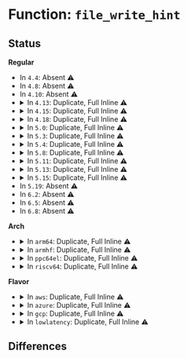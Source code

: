 # Function: <code>file_write_hint</code>

## Status
<b>Regular</b>
<ul>
<li>
In <code>4.4</code>: Absent ⚠️
</li>
<li>
In <code>4.8</code>: Absent ⚠️
</li>
<li>
In <code>4.10</code>: Absent ⚠️
</li>
<li>
<details>
<summary>In <code>4.13</code>: Duplicate, Full Inline ⚠️</summary>

**Collision:** Static Duplication

**Inline:** Full

**Transformation:** False

**Instances:**

```
In mm/page_io.c (ffffffff8120b462)
Location: include/linux/fs.h:1892
Inline: True
Inline callers:
  - mm/page_io.c:__swap_writepage
```
```
In fs/read_write.c (ffffffff8124f904)
Location: include/linux/fs.h:1892
Inline: True
```
```
In fs/fcntl.c (ffffffff81265d17)
Location: include/linux/fs.h:1892
Inline: True
Inline callers:
  - fs/fcntl.c:do_fcntl
```
```
In fs/splice.c (ffffffff812865e0)
Location: include/linux/fs.h:1892
Inline: True
Inline callers:
  - fs/splice.c:generic_file_splice_read
```
```
In fs/aio.c (ffffffff812a7450)
Location: include/linux/fs.h:1892
Inline: True
Inline callers:
  - fs/aio.c:do_io_submit
```
</details>
</li>
<li>
<details>
<summary>In <code>4.15</code>: Duplicate, Full Inline ⚠️</summary>

**Collision:** Static Duplication

**Inline:** Full

**Transformation:** False

**Instances:**

```
In mm/page_io.c (ffffffff81224922)
Location: include/linux/fs.h:1922
Inline: True
Inline callers:
  - mm/page_io.c:__swap_writepage
```
```
In fs/read_write.c (ffffffff81271844)
Location: include/linux/fs.h:1922
Inline: True
```
```
In fs/fcntl.c (ffffffff812885f7)
Location: include/linux/fs.h:1922
Inline: True
Inline callers:
  - fs/fcntl.c:do_fcntl
```
```
In fs/splice.c (ffffffff812a90e0)
Location: include/linux/fs.h:1922
Inline: True
Inline callers:
  - fs/splice.c:generic_file_splice_read
```
```
In fs/aio.c (ffffffff812ca7e5)
Location: include/linux/fs.h:1922
Inline: True
Inline callers:
  - fs/aio.c:do_io_submit
```
```
In fs/fuse/file.c (0)
Location: include/linux/fs.h:1922
Inline: True
```
</details>
</li>
<li>
<details>
<summary>In <code>4.18</code>: Duplicate, Full Inline ⚠️</summary>

**Collision:** Static Duplication

**Inline:** Full

**Transformation:** False

**Instances:**

```
In mm/page_io.c (ffffffff81246fcc)
Location: include/linux/fs.h:1942
Inline: True
Inline callers:
  - mm/page_io.c:__swap_writepage
```
```
In fs/read_write.c (ffffffff8129769b)
Location: include/linux/fs.h:1942
Inline: True
```
```
In fs/fcntl.c (ffffffff812aeb1b)
Location: include/linux/fs.h:1942
Inline: True
Inline callers:
  - fs/fcntl.c:do_fcntl
```
```
In fs/splice.c (ffffffff812cfc16)
Location: include/linux/fs.h:1942
Inline: True
Inline callers:
  - fs/splice.c:generic_file_splice_read
```
```
In fs/aio.c (ffffffff812f2704)
Location: include/linux/fs.h:1942
Inline: True
Inline callers:
  - fs/aio.c:aio_prep_rw
```
```
In fs/fuse/file.c (ffffffff813caef4)
Location: include/linux/fs.h:1942
Inline: True
Inline callers:
  - fs/fuse/file.c:fuse_do_readpage
```
</details>
</li>
<li>
<details>
<summary>In <code>5.0</code>: Duplicate, Full Inline ⚠️</summary>

**Collision:** Static Duplication

**Inline:** Full

**Transformation:** False

**Instances:**

```
In mm/page_io.c (ffffffff8125b403)
Location: include/linux/fs.h:2024
Inline: True
Inline callers:
  - mm/page_io.c:__swap_writepage
```
```
In fs/read_write.c (ffffffff812ac34b)
Location: include/linux/fs.h:2024
Inline: True
```
```
In fs/fcntl.c (ffffffff812c3c0c)
Location: include/linux/fs.h:2024
Inline: True
Inline callers:
  - fs/fcntl.c:do_fcntl
```
```
In fs/splice.c (ffffffff812e5003)
Location: include/linux/fs.h:2024
Inline: True
Inline callers:
  - fs/splice.c:generic_file_splice_read
```
```
In fs/aio.c (ffffffff813070ed)
Location: include/linux/fs.h:2024
Inline: True
Inline callers:
  - fs/aio.c:aio_prep_rw
```
```
In fs/fuse/file.c (0)
Location: include/linux/fs.h:2024
Inline: True
```
</details>
</li>
<li>
<details>
<summary>In <code>5.3</code>: Duplicate, Full Inline ⚠️</summary>

**Collision:** Static Duplication

**Inline:** Full

**Transformation:** False

**Instances:**

```
In mm/page_io.c (ffffffff8127654d)
Location: include/linux/fs.h:2031
Inline: True
Inline callers:
  - mm/page_io.c:__swap_writepage
```
```
In fs/read_write.c (ffffffff812c8a3d)
Location: include/linux/fs.h:2031
Inline: True
Inline callers:
  - fs/read_write.c:do_iter_readv_writev
```
```
In fs/fcntl.c (ffffffff812e05f1)
Location: include/linux/fs.h:2031
Inline: True
Inline callers:
  - fs/fcntl.c:do_fcntl
```
```
In fs/splice.c (ffffffff813037f3)
Location: include/linux/fs.h:2031
Inline: True
Inline callers:
  - fs/splice.c:generic_file_splice_read
```
```
In fs/aio.c (ffffffff813286bd)
Location: include/linux/fs.h:2031
Inline: True
Inline callers:
  - fs/aio.c:aio_prep_rw
```
```
In fs/io_uring.c (ffffffff8132d68f)
Location: include/linux/fs.h:2031
Inline: True
Inline callers:
  - fs/io_uring.c:io_prep_rw
```
```
In fs/fuse/file.c (0)
Location: include/linux/fs.h:2031
Inline: True
```
</details>
</li>
<li>
<details>
<summary>In <code>5.4</code>: Duplicate, Full Inline ⚠️</summary>

**Collision:** Static Duplication

**Inline:** Full

**Transformation:** False

**Instances:**

```
In mm/page_io.c (ffffffff8128603d)
Location: include/linux/fs.h:2066
Inline: True
Inline callers:
  - mm/page_io.c:__swap_writepage
```
```
In fs/read_write.c (ffffffff812da44d)
Location: include/linux/fs.h:2066
Inline: True
Inline callers:
  - fs/read_write.c:do_iter_readv_writev
```
```
In fs/fcntl.c (ffffffff812f2097)
Location: include/linux/fs.h:2066
Inline: True
Inline callers:
  - fs/fcntl.c:do_fcntl
```
```
In fs/splice.c (ffffffff81316873)
Location: include/linux/fs.h:2066
Inline: True
Inline callers:
  - fs/splice.c:generic_file_splice_read
```
```
In fs/aio.c (ffffffff8133b46d)
Location: include/linux/fs.h:2066
Inline: True
Inline callers:
  - fs/aio.c:aio_prep_rw
```
```
In fs/io_uring.c (ffffffff81340730)
Location: include/linux/fs.h:2066
Inline: True
Inline callers:
  - fs/io_uring.c:io_prep_rw
```
</details>
</li>
<li>
<details>
<summary>In <code>5.8</code>: Duplicate, Full Inline ⚠️</summary>

**Collision:** Static Duplication

**Inline:** Full

**Transformation:** False

**Instances:**

```
In mm/page_io.c (ffffffff812b8339)
Location: include/linux/fs.h:2080
Inline: True
Inline callers:
  - mm/page_io.c:__swap_writepage
```
```
In fs/read_write.c (ffffffff8131089e)
Location: include/linux/fs.h:2080
Inline: True
Inline callers:
  - fs/read_write.c:do_iter_readv_writev
  - fs/read_write.c:new_sync_write
  - fs/read_write.c:new_sync_read
```
```
In fs/fcntl.c (ffffffff8132a2c8)
Location: include/linux/fs.h:2080
Inline: True
Inline callers:
  - fs/fcntl.c:do_fcntl
```
```
In fs/splice.c (ffffffff813504cf)
Location: include/linux/fs.h:2080
Inline: True
Inline callers:
  - fs/splice.c:generic_file_splice_read
```
```
In fs/aio.c (ffffffff81375037)
Location: include/linux/fs.h:2080
Inline: True
Inline callers:
  - fs/aio.c:aio_prep_rw
```
```
In fs/io_uring.c (ffffffff8137b2c1)
Location: include/linux/fs.h:2080
Inline: True
Inline callers:
  - fs/io_uring.c:io_prep_rw
```
</details>
</li>
<li>
<details>
<summary>In <code>5.11</code>: Duplicate, Full Inline ⚠️</summary>

**Collision:** Static Duplication

**Inline:** Full

**Transformation:** False

**Instances:**

```
In mm/page_io.c (ffffffff812c3a06)
Location: include/linux/fs.h:2050
Inline: True
Inline callers:
  - mm/page_io.c:__swap_writepage
```
```
In fs/read_write.c (ffffffff8131d2b1)
Location: include/linux/fs.h:2050
Inline: True
Inline callers:
  - fs/read_write.c:do_iter_readv_writev
  - fs/read_write.c:__kernel_write
  - fs/read_write.c:new_sync_write
  - fs/read_write.c:__kernel_read
  - fs/read_write.c:new_sync_read
```
```
In fs/fcntl.c (ffffffff81335838)
Location: include/linux/fs.h:2050
Inline: True
Inline callers:
  - fs/fcntl.c:do_fcntl
```
```
In fs/seq_file.c (ffffffff8134dfa5)
Location: include/linux/fs.h:2050
Inline: True
Inline callers:
  - fs/seq_file.c:seq_read
```
```
In fs/splice.c (ffffffff8135d372)
Location: include/linux/fs.h:2050
Inline: True
Inline callers:
  - fs/splice.c:generic_file_splice_read
```
```
In fs/aio.c (ffffffff81382f0f)
Location: include/linux/fs.h:2050
Inline: True
Inline callers:
  - fs/aio.c:aio_prep_rw
```
```
In fs/io_uring.c (ffffffff81389f38)
Location: include/linux/fs.h:2050
Inline: True
Inline callers:
  - fs/io_uring.c:io_prep_rw
```
</details>
</li>
<li>
<details>
<summary>In <code>5.13</code>: Duplicate, Full Inline ⚠️</summary>

**Collision:** Static Duplication

**Inline:** Full

**Transformation:** False

**Instances:**

```
In mm/page_io.c (ffffffff812ca7d0)
Location: include/linux/fs.h:2258
Inline: True
Inline callers:
  - mm/page_io.c:__swap_writepage
```
```
In fs/read_write.c (ffffffff81323421)
Location: include/linux/fs.h:2258
Inline: True
Inline callers:
  - fs/read_write.c:do_iter_readv_writev
  - fs/read_write.c:__kernel_write
  - fs/read_write.c:new_sync_write
  - fs/read_write.c:__kernel_read
  - fs/read_write.c:new_sync_read
```
```
In fs/fcntl.c (ffffffff8133b97e)
Location: include/linux/fs.h:2258
Inline: True
Inline callers:
  - fs/fcntl.c:do_fcntl
```
```
In fs/seq_file.c (ffffffff813552d5)
Location: include/linux/fs.h:2258
Inline: True
Inline callers:
  - fs/seq_file.c:seq_read
```
```
In fs/splice.c (ffffffff81363dd2)
Location: include/linux/fs.h:2258
Inline: True
Inline callers:
  - fs/splice.c:generic_file_splice_read
```
```
In fs/aio.c (ffffffff81389f7f)
Location: include/linux/fs.h:2258
Inline: True
Inline callers:
  - fs/aio.c:aio_prep_rw
```
```
In fs/io_uring.c (ffffffff81391081)
Location: include/linux/fs.h:2258
Inline: True
Inline callers:
  - fs/io_uring.c:io_prep_rw
```
</details>
</li>
<li>
<details>
<summary>In <code>5.15</code>: Duplicate, Full Inline ⚠️</summary>

**Collision:** Static Duplication

**Inline:** Full

**Transformation:** False

**Instances:**

```
In mm/page_io.c (ffffffff8130f7cd)
Location: include/linux/fs.h:2312
Inline: True
Inline callers:
  - mm/page_io.c:__swap_writepage
```
```
In fs/read_write.c (ffffffff81370911)
Location: include/linux/fs.h:2312
Inline: True
Inline callers:
  - fs/read_write.c:do_iter_readv_writev
  - fs/read_write.c:__kernel_write
  - fs/read_write.c:new_sync_write
  - fs/read_write.c:__kernel_read
  - fs/read_write.c:new_sync_read
```
```
In fs/fcntl.c (ffffffff813895f5)
Location: include/linux/fs.h:2312
Inline: True
Inline callers:
  - fs/fcntl.c:do_fcntl
```
```
In fs/seq_file.c (ffffffff813a36e5)
Location: include/linux/fs.h:2312
Inline: True
Inline callers:
  - fs/seq_file.c:seq_read
```
```
In fs/splice.c (ffffffff813b2602)
Location: include/linux/fs.h:2312
Inline: True
Inline callers:
  - fs/splice.c:generic_file_splice_read
```
```
In fs/aio.c (ffffffff813d725f)
Location: include/linux/fs.h:2312
Inline: True
Inline callers:
  - fs/aio.c:aio_prep_rw
```
```
In fs/io_uring.c (ffffffff813e2e30)
Location: include/linux/fs.h:2312
Inline: True
Inline callers:
  - fs/io_uring.c:io_prep_rw
```
</details>
</li>
<li>
In <code>5.19</code>: Absent ⚠️
</li>
<li>
In <code>6.2</code>: Absent ⚠️
</li>
<li>
In <code>6.5</code>: Absent ⚠️
</li>
<li>
In <code>6.8</code>: Absent ⚠️
</li>
</ul>
<b>Arch</b>
<ul>
<li>
<details>
<summary>In <code>arm64</code>: Duplicate, Full Inline ⚠️</summary>

**Collision:** Static Duplication

**Inline:** Full

**Transformation:** False

**Instances:**

```
In mm/page_io.c (ffff8000103205d8)
Location: include/linux/fs.h:2066
Inline: True
Inline callers:
  - mm/page_io.c:__swap_writepage
```
```
In fs/read_write.c (ffff80001037f794)
Location: include/linux/fs.h:2066
Inline: True
Inline callers:
  - fs/read_write.c:do_iter_readv_writev
```
```
In fs/fcntl.c (ffff80001039bf74)
Location: include/linux/fs.h:2066
Inline: True
Inline callers:
  - fs/fcntl.c:do_fcntl
```
```
In fs/splice.c (ffff8000103cd1e4)
Location: include/linux/fs.h:2066
Inline: True
Inline callers:
  - fs/splice.c:generic_file_splice_read
```
```
In fs/aio.c (ffff8000103fa128)
Location: include/linux/fs.h:2066
Inline: True
Inline callers:
  - fs/aio.c:aio_prep_rw
```
```
In fs/io_uring.c (ffff8000104006b8)
Location: include/linux/fs.h:2066
Inline: True
```
</details>
</li>
<li>
<details>
<summary>In <code>armhf</code>: Duplicate, Full Inline ⚠️</summary>

**Collision:** Static Duplication

**Inline:** Full

**Transformation:** False

**Instances:**

```
In mm/page_io.c (c0539054)
Location: include/linux/fs.h:2066
Inline: True
Inline callers:
  - mm/page_io.c:__swap_writepage
```
```
In fs/read_write.c (c0569dec)
Location: include/linux/fs.h:2066
Inline: True
Inline callers:
  - fs/read_write.c:do_iter_readv_writev
  - fs/read_write.c:new_sync_write
```
```
In fs/fcntl.c (c0582178)
Location: include/linux/fs.h:2066
Inline: True
Inline callers:
  - fs/fcntl.c:do_fcntl
```
```
In fs/splice.c (c05a8d7c)
Location: include/linux/fs.h:2066
Inline: True
Inline callers:
  - fs/splice.c:generic_file_splice_read
```
```
In fs/aio.c (c05ce2ec)
Location: include/linux/fs.h:2066
Inline: True
Inline callers:
  - fs/aio.c:aio_prep_rw
```
```
In fs/io_uring.c (c05d20cc)
Location: include/linux/fs.h:2066
Inline: True
Inline callers:
  - fs/io_uring.c:io_prep_rw
```
</details>
</li>
<li>
<details>
<summary>In <code>ppc64el</code>: Duplicate, Full Inline ⚠️</summary>

**Collision:** Static Duplication

**Inline:** Full

**Transformation:** False

**Instances:**

```
In mm/page_io.c (c0000000003f57a0)
Location: include/linux/fs.h:2066
Inline: True
Inline callers:
  - mm/page_io.c:__swap_writepage
```
```
In fs/read_write.c (c0000000004758a0)
Location: include/linux/fs.h:2066
Inline: True
Inline callers:
  - fs/read_write.c:do_iter_readv_writev
  - fs/read_write.c:new_sync_write
  - fs/read_write.c:new_sync_read
```
```
In fs/fcntl.c (c0000000004971d0)
Location: include/linux/fs.h:2066
Inline: True
Inline callers:
  - fs/fcntl.c:do_fcntl
```
```
In fs/splice.c (c0000000004cef78)
Location: include/linux/fs.h:2066
Inline: True
Inline callers:
  - fs/splice.c:generic_file_splice_read
```
```
In fs/aio.c (c00000000050379c)
Location: include/linux/fs.h:2066
Inline: True
Inline callers:
  - fs/aio.c:aio_prep_rw
```
```
In fs/io_uring.c (c000000000509f40)
Location: include/linux/fs.h:2066
Inline: True
```
</details>
</li>
<li>
<details>
<summary>In <code>riscv64</code>: Duplicate, Full Inline ⚠️</summary>

**Collision:** Static Duplication

**Inline:** Full

**Transformation:** False

**Instances:**

```
In mm/page_io.c (ffffffe000221cfc)
Location: include/linux/fs.h:2066
Inline: True
Inline callers:
  - mm/page_io.c:__swap_writepage
```
```
In fs/read_write.c (ffffffe00025546e)
Location: include/linux/fs.h:2066
Inline: True
Inline callers:
  - fs/read_write.c:do_iter_readv_writev
```
```
In fs/fcntl.c (ffffffe000268eb4)
Location: include/linux/fs.h:2066
Inline: True
Inline callers:
  - fs/fcntl.c:__se_sys_fcntl
```
```
In fs/splice.c (ffffffe00028a5f6)
Location: include/linux/fs.h:2066
Inline: True
Inline callers:
  - fs/splice.c:generic_file_splice_read
```
```
In fs/aio.c (ffffffe0002a9ace)
Location: include/linux/fs.h:2066
Inline: True
Inline callers:
  - fs/aio.c:aio_prep_rw
```
```
In fs/io_uring.c (ffffffe0002acdf2)
Location: include/linux/fs.h:2066
Inline: True
```
</details>
</li>
</ul>
<b>Flavor</b>
<ul>
<li>
<details>
<summary>In <code>aws</code>: Duplicate, Full Inline ⚠️</summary>

**Collision:** Static Duplication

**Inline:** Full

**Transformation:** False

**Instances:**

```
In mm/page_io.c (ffffffff8127e68d)
Location: include/linux/fs.h:2066
Inline: True
Inline callers:
  - mm/page_io.c:__swap_writepage
```
```
In fs/read_write.c (ffffffff812d2a2d)
Location: include/linux/fs.h:2066
Inline: True
Inline callers:
  - fs/read_write.c:do_iter_readv_writev
```
```
In fs/fcntl.c (ffffffff812ea677)
Location: include/linux/fs.h:2066
Inline: True
Inline callers:
  - fs/fcntl.c:do_fcntl
```
```
In fs/splice.c (ffffffff8130ee53)
Location: include/linux/fs.h:2066
Inline: True
Inline callers:
  - fs/splice.c:generic_file_splice_read
```
```
In fs/aio.c (ffffffff81333a4d)
Location: include/linux/fs.h:2066
Inline: True
Inline callers:
  - fs/aio.c:aio_prep_rw
```
```
In fs/io_uring.c (ffffffff81338d10)
Location: include/linux/fs.h:2066
Inline: True
Inline callers:
  - fs/io_uring.c:io_prep_rw
```
</details>
</li>
<li>
<details>
<summary>In <code>azure</code>: Duplicate, Full Inline ⚠️</summary>

**Collision:** Static Duplication

**Inline:** Full

**Transformation:** False

**Instances:**

```
In mm/page_io.c (ffffffff812704bd)
Location: include/linux/fs.h:2066
Inline: True
Inline callers:
  - mm/page_io.c:__swap_writepage
```
```
In fs/read_write.c (ffffffff812c36ad)
Location: include/linux/fs.h:2066
Inline: True
Inline callers:
  - fs/read_write.c:do_iter_readv_writev
```
```
In fs/fcntl.c (ffffffff812db2b7)
Location: include/linux/fs.h:2066
Inline: True
Inline callers:
  - fs/fcntl.c:do_fcntl
```
```
In fs/splice.c (ffffffff812ffa63)
Location: include/linux/fs.h:2066
Inline: True
Inline callers:
  - fs/splice.c:generic_file_splice_read
```
```
In fs/aio.c (ffffffff813246bd)
Location: include/linux/fs.h:2066
Inline: True
Inline callers:
  - fs/aio.c:aio_prep_rw
```
```
In fs/io_uring.c (ffffffff81329a40)
Location: include/linux/fs.h:2066
Inline: True
Inline callers:
  - fs/io_uring.c:io_prep_rw
```
</details>
</li>
<li>
<details>
<summary>In <code>gcp</code>: Duplicate, Full Inline ⚠️</summary>

**Collision:** Static Duplication

**Inline:** Full

**Transformation:** False

**Instances:**

```
In mm/page_io.c (ffffffff8127c42d)
Location: include/linux/fs.h:2066
Inline: True
Inline callers:
  - mm/page_io.c:__swap_writepage
```
```
In fs/read_write.c (ffffffff812d083d)
Location: include/linux/fs.h:2066
Inline: True
Inline callers:
  - fs/read_write.c:do_iter_readv_writev
```
```
In fs/fcntl.c (ffffffff812e8487)
Location: include/linux/fs.h:2066
Inline: True
Inline callers:
  - fs/fcntl.c:do_fcntl
```
```
In fs/splice.c (ffffffff8130cc43)
Location: include/linux/fs.h:2066
Inline: True
Inline callers:
  - fs/splice.c:generic_file_splice_read
```
```
In fs/aio.c (ffffffff8133151d)
Location: include/linux/fs.h:2066
Inline: True
Inline callers:
  - fs/aio.c:aio_prep_rw
```
```
In fs/io_uring.c (ffffffff813367e0)
Location: include/linux/fs.h:2066
Inline: True
Inline callers:
  - fs/io_uring.c:io_prep_rw
```
</details>
</li>
<li>
<details>
<summary>In <code>lowlatency</code>: Duplicate, Full Inline ⚠️</summary>

**Collision:** Static Duplication

**Inline:** Full

**Transformation:** False

**Instances:**

```
In mm/page_io.c (ffffffff8128bffd)
Location: include/linux/fs.h:2066
Inline: True
Inline callers:
  - mm/page_io.c:__swap_writepage
```
```
In fs/read_write.c (ffffffff812e166d)
Location: include/linux/fs.h:2066
Inline: True
Inline callers:
  - fs/read_write.c:do_iter_readv_writev
```
```
In fs/fcntl.c (ffffffff812f9439)
Location: include/linux/fs.h:2066
Inline: True
Inline callers:
  - fs/fcntl.c:do_fcntl
```
```
In fs/splice.c (ffffffff8131e453)
Location: include/linux/fs.h:2066
Inline: True
Inline callers:
  - fs/splice.c:generic_file_splice_read
```
```
In fs/aio.c (ffffffff8134410d)
Location: include/linux/fs.h:2066
Inline: True
Inline callers:
  - fs/aio.c:aio_prep_rw
```
```
In fs/io_uring.c (ffffffff813498b0)
Location: include/linux/fs.h:2066
Inline: True
Inline callers:
  - fs/io_uring.c:io_prep_rw
```
</details>
</li>
</ul>

## Differences
